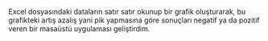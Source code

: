 Excel dosyasındaki dataların satır satır okunup bir grafik oluşturarak, bu grafikteki artış azalış yani pik yapmasına göre sonuçları negatif ya da pozitif veren bir masaüstü uygulaması geliştirdim.
